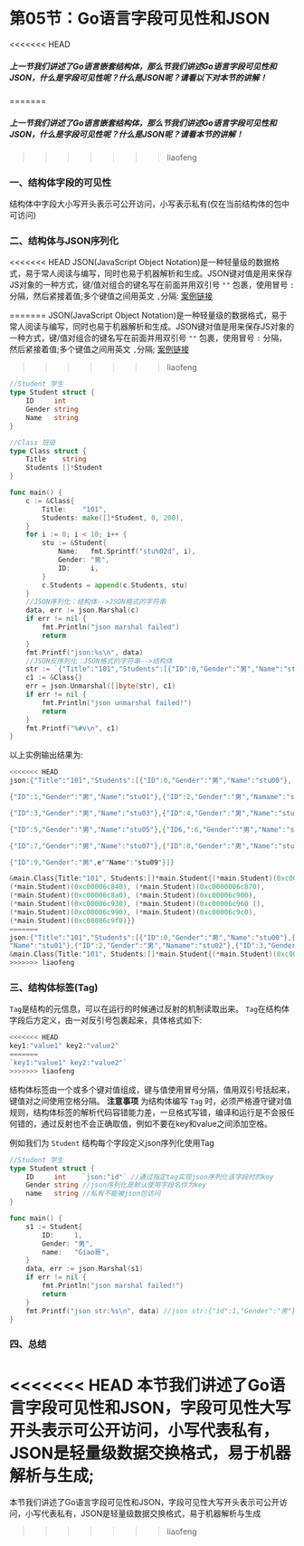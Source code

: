 # 第05节：Go语言字段可见性和JSON

<<<<<<< HEAD
##### 上一节我们讲述了Go语言嵌套结构体，那么节我们讲述Go语言字段可见性和JSON，什么是字段可见性呢？什么是JSON呢？请看以下对本节的讲解！
=======
##### 上一节我们讲述了Go语言嵌套结构体，那么节我们讲述Go语言字段可见性和JSON，什么是字段可见性呢？什么是JSON呢？请看本节的讲解！
>>>>>>> liaofeng

### 一、结构体字段的可见性

结构体中字段大小写开头表示可公开访问，小写表示私有(仅在当前结构体的包中可访问)

### 二、结构体与JSON序列化

<<<<<<< HEAD
JSON(JavaScript Object Notation)是一种轻量级的数据格式，易于常人阅读与编写，同时也易于机器解析和生成。JSON键对值是用来保存JS对象的一种方式，键/值对组合的键名写在前面并用双引号 `""` 包裹，使用冒号 `:` 分隔，然后紧接着值;多个键值之间用英文 `,`分隔:
[案例链接](https://github.com/Yan-Yan0129/Go-example/blob/master/%E7%AC%AC05%E7%AB%A0%EF%BC%9AGo%E8%AF%AD%E8%A8%80%E7%BB%93%E6%9E%84%E4%BD%93/%E7%AC%AC05%E8%8A%82%EF%BC%9AGo%E8%AF%AD%E8%A8%80%E5%AD%97%E6%AE%B5%E5%8F%AF%E8%A7%81%E6%80%A7%E5%92%8CJSON/demo01.md)

=======
JSON(JavaScript Object Notation)是一种轻量级的数据格式，易于常人阅读与编写，同时也易于机器解析和生成。JSON键对值是用来保存JS对象的一种方式，键/值对组合的键名写在前面并用双引号 `""` 包裹，使用冒号 `:` 分隔，然后紧接着值;多个键值之间用英文 `,`分隔;
[案例链接](https://github.com/Yan-Yan0129/Go-example/blob/master/%E7%AC%AC05%E7%AB%A0%EF%BC%9AGo%E8%AF%AD%E8%A8%80%E7%BB%93%E6%9E%84%E4%BD%93/%E7%AC%AC05%E8%8A%82%EF%BC%9AGo%E8%AF%AD%E8%A8%80%E5%AD%97%E6%AE%B5%E5%8F%AF%E8%A7%81%E6%80%A7%E5%92%8CJSON/demo01.md)
>>>>>>> liaofeng
```go
//Student 学生
type Student struct {
	ID     int
	Gender string
	Name   string
}

//Class 班级
type Class struct {
	Title    string
	Students []*Student
}

func main() {
	c := &Class{
		Title:    "101",
		Students: make([]*Student, 0, 200),
	}
	for i := 0; i < 10; i++ {
		stu := &Student{
			Name:   fmt.Sprintf("stu%02d", i),
			Gender: "男",
			ID:     i,
		}
		c.Students = append(c.Students, stu)
	}
	//JSON序列化：结构体-->JSON格式的字符串
	data, err := json.Marshal(c)
	if err != nil {
		fmt.Println("json marshal failed")
		return
	}
	fmt.Printf("json:%s\n", data)
	//JSON反序列化：JSON格式的字符串-->结构体
	str := `{"Title":"101","Students":[{"ID":0,"Gender":"男","Name":"stu00"},{"ID":1,"Gender":"男","Name":"stu01"},{"ID":2,"Gender":"男","Name":"stu02"},{"ID":3,"Gender":"男","Name":"stu03"},{"ID":4,"Gender":"男","Name":"stu04"},{"ID":5,"Gender":"男","Name":"stu05"},{"ID":6,"Gender":"男","Name":"stu06"},{"ID":7,"Gender":"男","Name":"stu07"},{"ID":8,"Gender":"男","Name":"stu08"},{"ID":9,"Gender":"男","Name":"stu09"}]}`
	c1 := &Class{}
	err = json.Unmarshal([]byte(str), c1)
	if err != nil {
		fmt.Println("json unmarshal failed!")
		return
	}
	fmt.Printf("%#v\n", c1)
}
```

以上实例输出结果为:

```go
<<<<<<< HEAD
json:{"Title":"101","Students":[{"ID":0,"Gender":"男","Name":"stu00"},

{"ID":1,"Gender":"男","Name":"stu01"},{"ID":2,"Gender":"男","Namame":"stu02"},

{"ID":3,"Gender":"男","Name":"stu03"},{"ID":4,"Gender":"男","Name":"stu04"}

{"ID":5,"Gender":"男","Name":"stu05"},{"ID6,":6,"Gender":"男","Name":"stu06"},

{"ID":7,"Gender":"男","Name":"stu07"},{"ID":8,"Gender":"男","Name":"stu08"},

{"ID":9,"Gender":"男",e""Name":"stu09"}]}

&main.Class{Title:"101", Students:[]*main.Student{(*main.Student)(0xc00006c810),
(*main.Student)(0xc00006c840), (*main.Student)(0xc0000006c870),
(*main.Student)(0xc00006c8a0), (*main.Student)(0xc00006c900),
(*main.Student)(0xc00006c930), (*main.Student)(0xc00006c960 (),
(*main.Student)(0xc00006c990), (*main.Student)(0xc00006c9c0),
(*main.Student)(0xc00006c9f0)}}
=======
json:{"Title":"101","Students":[{"ID":0,"Gender":"男","Name":"stu00"},{"ID":1,"Gender":"男",
"Name":"stu01"},{"ID":2,"Gender":"男","Namame":"stu02"},{"ID":3,"Gender":"男","Name":"stu03"},{"ID":4,"Gender":"男","Name":"stu04"},{"ID":5,"Gender":"男","Name":"stu05"},{"ID6,":6,"Gender":"男","Name":"stu06"},{"ID":7,"Gender":"男","Name":"stu07"},{"ID":8,"Gender":"男","Name":"stu08"},{"ID":9,"Gender":"男",e""Name":"stu09"}]}
&main.Class{Title:"101", Students:[]*main.Student{(*main.Student)(0xc00006c810), (*main.Student)(0xc00006c840), (*main.Student)(0xc0000006c870), (*main.Student)(0xc00006c8a0), (*main.Student)(0xc00006c900), (*main.Student)(0xc00006c930), (*main.Student)(0xc00006c960 (), (*main.Student)(0xc00006c990), (*main.Student)(0xc00006c9c0), (*main.Student)(0xc00006c9f0)}}
>>>>>>> liaofeng
```

### 三、结构体标签(Tag)

`Tag`是结构的元信息，可以在运行的时候通过反射的机制读取出来。 `Tag`在结构体字段后方定义，由一对反引号包裹起来，具体格式如下:

```go
<<<<<<< HEAD
key1:"value1" key2:"value2"
=======
`key1:"value1" key2:"value2"`
>>>>>>> liaofeng
```

结构体标签由一个或多个键对值组成，键与值使用冒号分隔，值用双引号括起来，键值对之间使用空格分隔。
**注意事项** 为结构体编写 `Tag` 时，必须严格遵守键对值规则，结构体标签的解析代码容错能力差，一旦格式写错，编译和运行是不会报任何错的，通过反射也不会正确取值，例如不要在key和value之间添加空格。

例如我们为 `Student` 结构每个字段定义json序列化使用Tag

```go
//Student 学生
type Student struct {
	ID     int    `json:"id"` //通过指定tag实现json序列化该字段时的key
	Gender string //json序列化是默认使用字段名作为key
	name   string //私有不能被json包访问
}

func main() {
	s1 := Student{
		ID:     1,
		Gender: "男",
		name:   "Giao哥",
	}
	data, err := json.Marshal(s1)
	if err != nil {
		fmt.Println("json marshal failed!")
		return
	}
	fmt.Printf("json str:%s\n", data) //json str:{"id":1,"Gender":"男"}
}
```

### 四、总结

<<<<<<< HEAD
本节我们讲述了Go语言字段可见性和JSON，字段可见性大写开头表示可公开访问，小写代表私有，JSON是轻量级数据交换格式，易于机器解析与生成;
=======
本节我们讲述了Go语言字段可见性和JSON，字段可见性大写开头表示可公开访问，小写代表私有，JSON是轻量级数据交换格式，易于机器解析与生成

>>>>>>> liaofeng
